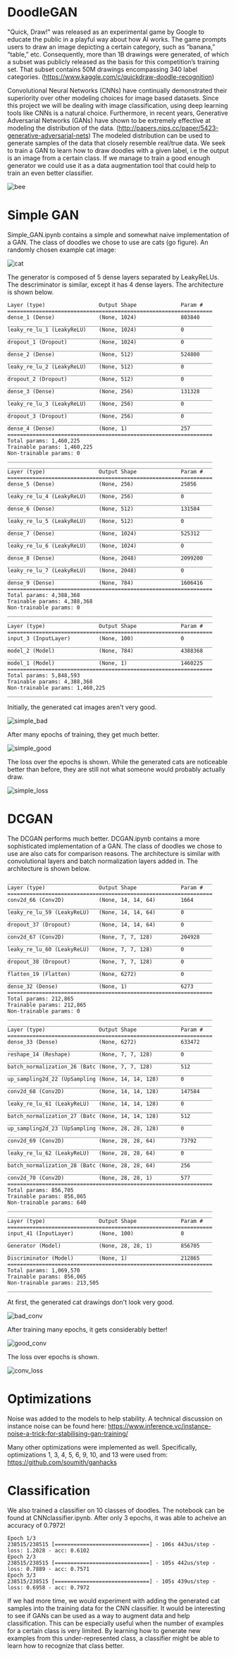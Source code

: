 # DoodleGAN

"Quick, Draw!" was released as an experimental game by Google to educate the public in a playful way about how AI works. The game prompts users to draw an image depicting a certain category, such as ”banana,” “table,” etc. Consequently, more than 1B drawings were generated, of which a subset was publicly released as the basis for this competition’s training set. That subset contains 50M drawings encompassing 340 label categories. (https://www.kaggle.com/c/quickdraw-doodle-recognition)

Convolutional Neural Networks (CNNs) have continually demonstrated their superiority over other modeling choices for image based datasets. Since this project we will be dealing with image classification, using deep learning tools like CNNs is a natural choice. Furthermore, in recent years, Generative Adversarial Networks (GANs) have shown to be extremely effective at modeling the distribution of the data.  (http://papers.nips.cc/paper/5423-generative-adversarial-nets) The modeled distribution can be used to generate samples of the data that closely resemble real/true data. We seek to train a GAN to learn how to draw doodles with a given label, i.e the output is an image from a certain class. If we manage to train a good enough generator we could use it as a data augmentation tool that could help to train an even better classifier.

![bee](https://storage.googleapis.com/kaggle-media/competitions/quickdraw/what-does-a-bee-look-like-1.png)



# Simple GAN

Simple_GAN.ipynb contains a simple and somewhat naive implementation of a GAN.  The class of doodles we chose to use are cats (go figure).  An randomly chosen example cat image:

![cat](https://user-images.githubusercontent.com/14242505/50039091-fef49880-ffe0-11e8-8e89-0e17b910cfeb.png)


The generator is composed of 5 dense layers separated by LeakyReLUs.  The descriminator is similar, except it has 4 dense layers.  The architecture is shown below.

```
Layer (type)                 Output Shape              Param #   
=================================================================
dense_1 (Dense)              (None, 1024)              803840    
_________________________________________________________________
leaky_re_lu_1 (LeakyReLU)    (None, 1024)              0         
_________________________________________________________________
dropout_1 (Dropout)          (None, 1024)              0         
_________________________________________________________________
dense_2 (Dense)              (None, 512)               524800    
_________________________________________________________________
leaky_re_lu_2 (LeakyReLU)    (None, 512)               0         
_________________________________________________________________
dropout_2 (Dropout)          (None, 512)               0         
_________________________________________________________________
dense_3 (Dense)              (None, 256)               131328    
_________________________________________________________________
leaky_re_lu_3 (LeakyReLU)    (None, 256)               0         
_________________________________________________________________
dropout_3 (Dropout)          (None, 256)               0         
_________________________________________________________________
dense_4 (Dense)              (None, 1)                 257       
=================================================================
Total params: 1,460,225
Trainable params: 1,460,225
Non-trainable params: 0
_________________________________________________________________
_________________________________________________________________
Layer (type)                 Output Shape              Param #   
=================================================================
dense_5 (Dense)              (None, 256)               25856     
_________________________________________________________________
leaky_re_lu_4 (LeakyReLU)    (None, 256)               0         
_________________________________________________________________
dense_6 (Dense)              (None, 512)               131584    
_________________________________________________________________
leaky_re_lu_5 (LeakyReLU)    (None, 512)               0         
_________________________________________________________________
dense_7 (Dense)              (None, 1024)              525312    
_________________________________________________________________
leaky_re_lu_6 (LeakyReLU)    (None, 1024)              0         
_________________________________________________________________
dense_8 (Dense)              (None, 2048)              2099200   
_________________________________________________________________
leaky_re_lu_7 (LeakyReLU)    (None, 2048)              0         
_________________________________________________________________
dense_9 (Dense)              (None, 784)               1606416   
=================================================================
Total params: 4,388,368
Trainable params: 4,388,368
Non-trainable params: 0
_________________________________________________________________
_________________________________________________________________
Layer (type)                 Output Shape              Param #   
=================================================================
input_3 (InputLayer)         (None, 100)               0         
_________________________________________________________________
model_2 (Model)              (None, 784)               4388368   
_________________________________________________________________
model_1 (Model)              (None, 1)                 1460225   
=================================================================
Total params: 5,848,593
Trainable params: 4,388,368
Non-trainable params: 1,460,225
_________________________________________________________________
```

Initially, the generated cat images aren't very good.

![simple_bad](https://user-images.githubusercontent.com/14242505/50039096-12076880-ffe1-11e8-90d9-082f49ab66a2.png)

After many epochs of training, they get much better.

![simple_good](https://user-images.githubusercontent.com/14242505/50039097-16cc1c80-ffe1-11e8-92f4-18b94e04c9c5.png)

The loss over the epochs is shown.  While the generated cats are noticeable better than before, they are still not what someone would probably actually draw.

![simple_loss](https://user-images.githubusercontent.com/14242505/50039098-1b90d080-ffe1-11e8-971e-c731a34dd427.png)


# DCGAN

The DCGAN performs much better.  DCGAN.ipynb contains a more sophisticated implementation of a GAN.  The class of doodles we chose to use are also cats for comparison reasons.  The architecture is similar with convolutional layers and batch normalization layers added in.  The architecture is shown below.

```
_________________________________________________________________
Layer (type)                 Output Shape              Param #   
=================================================================
conv2d_66 (Conv2D)           (None, 14, 14, 64)        1664      
_________________________________________________________________
leaky_re_lu_59 (LeakyReLU)   (None, 14, 14, 64)        0         
_________________________________________________________________
dropout_37 (Dropout)         (None, 14, 14, 64)        0         
_________________________________________________________________
conv2d_67 (Conv2D)           (None, 7, 7, 128)         204928    
_________________________________________________________________
leaky_re_lu_60 (LeakyReLU)   (None, 7, 7, 128)         0         
_________________________________________________________________
dropout_38 (Dropout)         (None, 7, 7, 128)         0         
_________________________________________________________________
flatten_19 (Flatten)         (None, 6272)              0         
_________________________________________________________________
dense_32 (Dense)             (None, 1)                 6273      
=================================================================
Total params: 212,865
Trainable params: 212,865
Non-trainable params: 0
_________________________________________________________________
_________________________________________________________________
Layer (type)                 Output Shape              Param #   
=================================================================
dense_33 (Dense)             (None, 6272)              633472    
_________________________________________________________________
reshape_14 (Reshape)         (None, 7, 7, 128)         0         
_________________________________________________________________
batch_normalization_26 (Batc (None, 7, 7, 128)         512       
_________________________________________________________________
up_sampling2d_22 (UpSampling (None, 14, 14, 128)       0         
_________________________________________________________________
conv2d_68 (Conv2D)           (None, 14, 14, 128)       147584    
_________________________________________________________________
leaky_re_lu_61 (LeakyReLU)   (None, 14, 14, 128)       0         
_________________________________________________________________
batch_normalization_27 (Batc (None, 14, 14, 128)       512       
_________________________________________________________________
up_sampling2d_23 (UpSampling (None, 28, 28, 128)       0         
_________________________________________________________________
conv2d_69 (Conv2D)           (None, 28, 28, 64)        73792     
_________________________________________________________________
leaky_re_lu_62 (LeakyReLU)   (None, 28, 28, 64)        0         
_________________________________________________________________
batch_normalization_28 (Batc (None, 28, 28, 64)        256       
_________________________________________________________________
conv2d_70 (Conv2D)           (None, 28, 28, 1)         577       
=================================================================
Total params: 856,705
Trainable params: 856,065
Non-trainable params: 640
_________________________________________________________________
_________________________________________________________________
Layer (type)                 Output Shape              Param #   
=================================================================
input_41 (InputLayer)        (None, 100)               0         
_________________________________________________________________
Generator (Model)            (None, 28, 28, 1)         856705    
_________________________________________________________________
Discriminator (Model)        (None, 1)                 212865    
=================================================================
Total params: 1,069,570
Trainable params: 856,065
Non-trainable params: 213,505
_________________________________________________________________
```

At first, the generated cat drawings don't look very good.

![bad_conv](https://user-images.githubusercontent.com/14242505/50039234-454af700-ffe3-11e8-9d6d-0e258adc18d3.png)

After training many epochs, it gets considerably better!  

![good_conv](https://user-images.githubusercontent.com/14242505/50039235-49771480-ffe3-11e8-8cdd-8893c7839946.png)

The loss over epochs is shown.

![conv_loss](https://user-images.githubusercontent.com/14242505/50039236-4d0a9b80-ffe3-11e8-8176-c27411a68c92.png)

# Optimizations

Noise was added to the models to help stability.  A technical discussion on instance noise can be found here: https://www.inference.vc/instance-noise-a-trick-for-stabilising-gan-training/

Many other optimizations were implemented as well.  Specifically, optimizations 1, 3, 4, 5, 6, 9, 10, and 13 were used from: https://github.com/soumith/ganhacks

# Classification

We also trained a classifier on 10 classes of doodles.  The notebook can be found at CNNclassifier.ipynb.  After only 3 epochs, it was able to acheive an accuracy of 0.7972!

```
Epoch 1/3
238515/238515 [==============================] - 106s 443us/step - loss: 1.2028 - acc: 0.6102
Epoch 2/3
238515/238515 [==============================] - 105s 442us/step - loss: 0.7889 - acc: 0.7571
Epoch 3/3
238515/238515 [==============================] - 105s 439us/step - loss: 0.6958 - acc: 0.7972
```

If we had more time, we would experiment with adding the generated cat samples into the training data for the CNN classifier.  It would be interesting to see if GANs can be used as a way to augment data and help classification.  This can be especially useful when the number of examples for a certain class is very limited.  By learning how to generate new examples from this under-represented class, a classifier might be able to learn how to recognize that class better.
